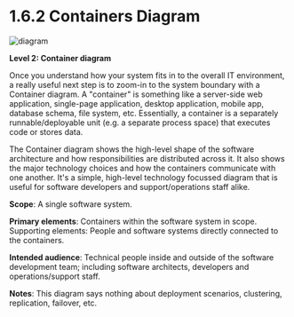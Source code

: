 # 1.6.2 Containers Diagram

![diagram](https://www.plantuml.com/plantuml/svg/0/XPHDRzim38Rl_XLSBaknBhdij5FJ9bWtfAsN3mmx6OpD9jfaIP3e1C6m_pxAJckxQR6SOeby-8fyfQl0wBagTV9EcLnN1S6EsONFux77msYhU5Tjga0-juR9y2YtvHWBhz3iTUMgySsdZwb6m-kx-LWZKs1Pocua6fKXFtAHdSmdFn_Mg-p7rzLjDfzzcTrFXnT9af8FrWn3vSXdM9JANC9W6RzW4hzKO8zi_K2MwmMmZo3xJYi9IQrdr8EB3gRUw9AQo3TW24yfW7bkAyCjZ4gdxP58WcUdlp5nfJp1P2kDWAS8oNa-xP2n7nGKrtcBQdC4Qs21IWVu00l2d4U_GitS4OHZO2hXqNhWc1rGKn1oigmticjHLw0_3ftBcjZk-PfEG1Cxk80_2SYlLQLSjg4CdNibwHhptsIACv5n8VLshmeABtiEZvN9MLc3Ml4HzWhXs_BXVdoxMgLBKNrMlPv8vj2GVaL2CuqqxhxMgrlB1-b9FJUjxI50ZOCI3Mu9h2zaP9TmG4yxArQLVLCyZpQyr3FT38kDiAR8kC5GSrCRUEifV9_7hwMuH2Z_0uCoCgyIOoEaoDyaMP3kc_diw7UDvfPnCbw3RYi9xmJhMVeDNdW6ld-IVGAqDdvB2chTJ-cOfUwJMBKuoVFYvjeOpMWcue4zYPTp0S33ugubz4frxRTk3nVlIi-POiEJ5F0Ktn8fAUzFvvPsUnHrz5ptGdnz5TUk44v3bTx8OyTLECjChgHqVAV-0G00)

**Level 2: Container diagram**

Once you understand how your system fits in to the overall IT environment, a really useful next step is to zoom-in to the system boundary with a Container diagram. A "container" is something like a server-side web application, single-page application, desktop application, mobile app, database schema, file system, etc. Essentially, a container is a separately runnable/deployable unit (e.g. a separate process space) that executes code or stores data.

The Container diagram shows the high-level shape of the software architecture and how responsibilities are distributed across it. It also shows the major technology choices and how the containers communicate with one another. It's a simple, high-level technology focussed diagram that is useful for software developers and support/operations staff alike.

**Scope**: A single software system.

**Primary elements**: Containers within the software system in scope.
Supporting elements: People and software systems directly connected to the containers.

**Intended audience**: Technical people inside and outside of the software development team; including software architects, developers and operations/support staff.

**Notes**: This diagram says nothing about deployment scenarios, clustering, replication, failover, etc.